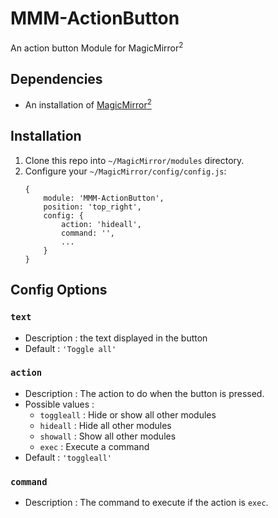 # MMM-ActionButton
An action button Module for MagicMirror<sup>2</sup>

## Dependencies
  * An installation of [MagicMirror<sup>2</sup>](https://github.com/MichMich/MagicMirror)

## Installation
 1. Clone this repo into `~/MagicMirror/modules` directory.
 2. Configure your `~/MagicMirror/config/config.js`:
    ```
    {
        module: 'MMM-ActionButton',
        position: 'top_right',
        config: {
            action: 'hideall', 
            command: '',
            ...
        }
    }
    ```

## Config Options
### `text`
* Description : the text displayed in the button
* Default : `'Toggle all'`

### `action`
* Description : The action to do when the button is pressed.
* Possible values :
    * `toggleall` : Hide or show all other modules
    * `hideall`	: Hide all other modules
    * `showall` : Show all other modules
    * `exec` : Execute a command
* Default : `'toggleall'`

### `command`
* Description : The command to execute if the action is `exec`.
